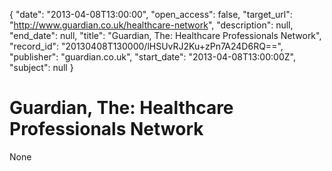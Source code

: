 {
  "date": "2013-04-08T13:00:00", 
  "open_access": false, 
  "target_url": "http://www.guardian.co.uk/healthcare-network", 
  "description": null, 
  "end_date": null, 
  "title": "Guardian, The: Healthcare Professionals Network", 
  "record_id": "20130408T130000/lHSUvRJ2Ku+zPn7A24D6RQ==", 
  "publisher": "guardian.co.uk", 
  "start_date": "2013-04-08T13:00:00Z", 
  "subject": null
}

# Guardian, The: Healthcare Professionals Network

None